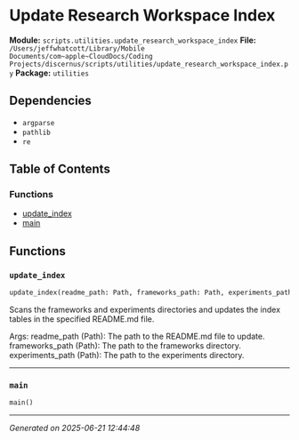 # Update Research Workspace Index

**Module:** `scripts.utilities.update_research_workspace_index`
**File:** `/Users/jeffwhatcott/Library/Mobile Documents/com~apple~CloudDocs/Coding Projects/discernus/scripts/utilities/update_research_workspace_index.py`
**Package:** `utilities`

## Dependencies

- `argparse`
- `pathlib`
- `re`

## Table of Contents

### Functions
- [update_index](#update-index)
- [main](#main)

## Functions

### `update_index`
```python
update_index(readme_path: Path, frameworks_path: Path, experiments_path: Path)
```

Scans the frameworks and experiments directories and updates the index tables
in the specified README.md file.

Args:
    readme_path (Path): The path to the README.md file to update.
    frameworks_path (Path): The path to the frameworks directory.
    experiments_path (Path): The path to the experiments directory.

---

### `main`
```python
main()
```

---

*Generated on 2025-06-21 12:44:48*
